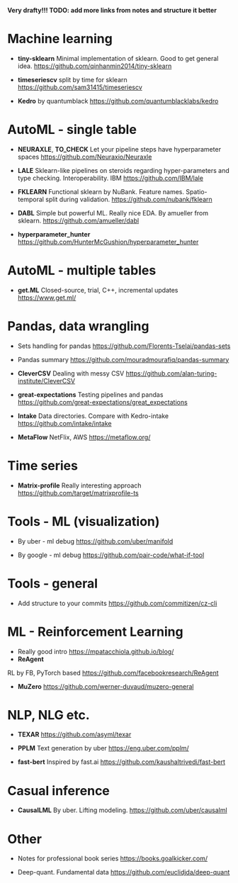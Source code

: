**Very drafty!!! TODO: add more links from notes and structure it better**

# Machine learning
* **tiny-sklearn**
Minimal implementation of sklearn. Good to get general idea.
https://github.com/qinhanmin2014/tiny-sklearn

* **timeseriescv**
split by time for sklearn
https://github.com/sam31415/timeseriescv

* **Kedro**
by quantumblack
https://github.com/quantumblacklabs/kedro


# AutoML - single table
* **NEURAXLE**, **TO_CHECK** 
Let your pipeline steps have hyperparameter spaces
https://github.com/Neuraxio/Neuraxle

* **LALE** 
Sklearn-like pipelines on steroids regarding hyper-parameters and type checking. Interoperability. IBM
https://github.com/IBM/lale

* **FKLEARN** 
Functional sklearn by NuBank. Feature names. Spatio-temporal split during validation.
https://github.com/nubank/fklearn

* **DABL**
Simple but powerful ML. Really nice EDA. By amueller from sklearn.
https://github.com/amueller/dabl

* **hyperparameter_hunter**
https://github.com/HunterMcGushion/hyperparameter_hunter



# AutoML - multiple tables
* **get.ML**
Closed-source, trial, C++, incremental updates
https://www.get.ml/

# Pandas, data wrangling
* Sets handling for pandas
https://github.com/Florents-Tselai/pandas-sets

* Pandas summary
https://github.com/mouradmourafiq/pandas-summary

* **CleverCSV** 
Dealing with messy CSV
https://github.com/alan-turing-institute/CleverCSV

* **great-expectations**
Testing pipelines and pandas
https://github.com/great-expectations/great_expectations

* **Intake**
Data directories. Compare with Kedro-intake
https://github.com/intake/intake

* **MetaFlow**
NetFlix, AWS
https://metaflow.org/


# Time series
* **Matrix-profile**
Really interesting approach
https://github.com/target/matrixprofile-ts

# Tools - ML (visualization)
* By uber - ml debug
https://github.com/uber/manifold

* By google - ml debug
https://github.com/pair-code/what-if-tool


# Tools - general
* Add structure to your commits
https://github.com/commitizen/cz-cli

# ML - Reinforcement Learning
* Really good intro 
https://mpatacchiola.github.io/blog/
* **ReAgent**

RL by FB, PyTorch based
https://github.com/facebookresearch/ReAgent

* **MuZero**
https://github.com/werner-duvaud/muzero-general

# NLP, NLG etc.
* **TEXAR**
https://github.com/asyml/texar

* **PPLM** 
Text generation by uber
https://eng.uber.com/pplm/

* **fast-bert**
Inspired by fast.ai
https://github.com/kaushaltrivedi/fast-bert

# Casual inference
* **CausalLML**
By uber. Lifting modeling.
https://github.com/uber/causalml

# Other
* Notes for professional book series
https://books.goalkicker.com/

* Deep-quant. Fundamental data 
https://github.com/euclidjda/deep-quant


